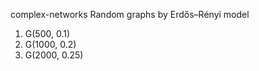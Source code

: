 complex-networks
Random graphs by Erdős–Rényi model

  1) G(500, 0.1)
  2) G(1000, 0.2)
  3) G(2000, 0.25)
